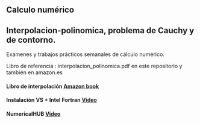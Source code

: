 ## Calculo numérico

## Interpolacion-polinomica, problema de Cauchy y de contorno.
Examenes y trabajos prácticos semanales de cálculo numérico.

Libro de referencia :  interpolacion_polinomica.pdf en este repositorio y también en amazon.es

#### Libro de interpolación [Amazon book](https://www.amazon.es/Interpolaci%C3%B3n-polin%C3%B3mica-espectrales-Aplicaci%C3%B3n-condiciones/dp/1076625592/ref=sr_1_1?__mk_es_ES=%C3%85M%C3%85%C5%BD%C3%95%C3%91&dchild=1&keywords=interpolacion+polinomica+hernandez&qid=1631172924&sr=8-1)
#### Instalación VS + Intel Fortran [Video](https://www.dropbox.com/s/c8yfn258ar45y3s/VS_installation.mp4?dl=0)
#### NumericalHUB [Video](https://www.dropbox.com/s/uf3v6vjdgj8cpto/NumericalHUB.mp4?dl=0)



         
